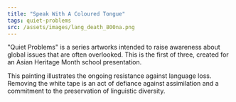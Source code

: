 ```yaml
---
title: "Speak With A Coloured Tongue"
tags: quiet-problems
src: /assets/images/lang_death_800na.png
---
```

"Quiet Problems" is a series artworks intended to raise awareness about global issues that are often overlooked. This is the first of three, created for an Asian Heritage Month school presentation.

This painting illustrates the ongoing resistance against language loss. Removing the white tape is an act of defiance against assimilation and a commitment to the preservation of linguistic diversity.